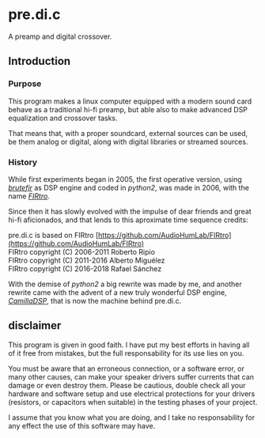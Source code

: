 # pre.di.c
A preamp and digital crossover.

## Introduction

### Purpose

This program makes a linux computer equipped with a modern sound card behave as a traditional hi-fi preamp, but able also to make advanced DSP equalization and crossover tasks.

That means that, with a proper soundcard, external sources can be used, be them analog or digital, along with digital libraries or streamed sources.

### History

While first experiments began in 2005, the first operative version, using [_brutefir_](https://torger.se/anders/brutefir.html) as DSP engine and coded in _python2_, was made in 2006, with the name [_FIRtro_](https://github.com/AudioHumLab/FIRtro).

Since then it has slowly evolved with the impulse of dear friends and great hi-fi aficionados, and that lends to this aproximate time sequence credits:

pre.di.c is based on FIRtro [https://github.com/AudioHumLab/FIRtro](https://github.com/AudioHumLab/FIRtro)  
FIRtro copyright (C) 2006-2011 Roberto Ripio  
FIRtro copyright (C) 2011-2016 Alberto Miguélez  
FIRtro copyright (C) 2016-2018 Rafael Sánchez  

With the demise of _python2_ a big rewrite was made by me, and another rewrite came with the advent of a new truly wonderful DSP engine, [_CamillaDSP_](https://github.com/HEnquist/camilladsp), that is now the machine behind pre.di.c.

## disclaimer

This program is given in good faith. I have put my best efforts in having all of it free from mistakes, but the full responsability for its use lies on you.

You must be aware that an erroneous connection, or a software error, or many other causes, can make your speaker drivers suffer currents that can damage or even destroy them. Please be cautious, double check all your hardware and software setup and use electrical protections for your drivers (resistors, or capacitors when suitable) in the testing phases of your project.

I assume that you know what you are doing, and I take no responsability for any effect the use of this software may have.



